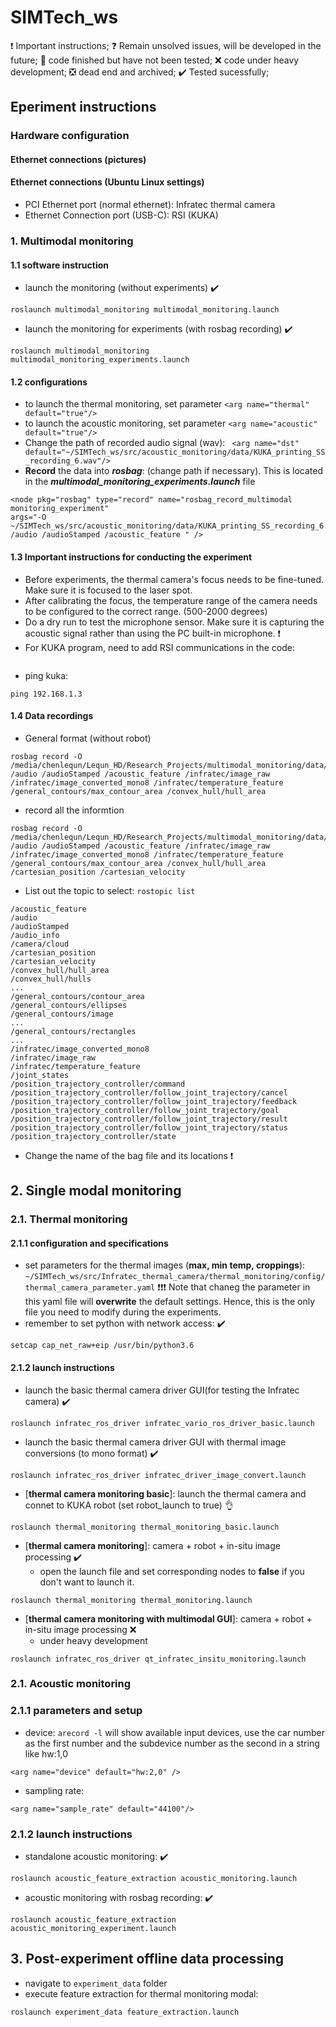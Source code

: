# SIMTech_ws



<!-- emojy can be used: 
:heavy_multiplication_x:
:exclamation:
:question:
:negative_squared_cross_mark:
:heavy_check_mark:
:x: 
:red_circle: -->

:exclamation: Important instructions;
:question: Remain unsolved issues, will be developed in the future;
:red_circle: code finished but have not been tested;
:x: code under heavy development;
:negative_squared_cross_mark: dead end and archived;
:heavy_check_mark: Tested sucessfully;

## Eperiment instructions
### Hardware configuration
#### Ethernet connections (pictures)
<!-- ![](./src/doc/Adaptive_PID_VRFT.png?raw=true) -->
#### Ethernet connections (Ubuntu Linux settings)

- PCI Ethernet port (normal ethernet): Infratec thermal camera
- Ethernet Connection port (USB-C): RSI (KUKA)
<!-- ![](./src/doc/Adaptive_PID_VRFT.png?raw=true) -->



### 1. Multimodal monitoring 
#### 1.1 software instruction 
- launch the monitoring (without experiments) :heavy_check_mark:
```
roslaunch multimodal_monitoring multimodal_monitoring.launch
```

- launch the monitoring for experiments (with rosbag recording) :heavy_check_mark:
  
```
roslaunch multimodal_monitoring multimodal_monitoring_experiments.launch
```
#### 1.2 configurations
- to launch the thermal monitoring, set parameter `<arg name="thermal" default="true"/>`
-  to launch the acoustic monitoring, set parameter `<arg name="acoustic" default="true"/>`
-  Change the path of recorded audio signal (wav): ` <arg name="dst" default="~/SIMTech_ws/src/acoustic_monitoring/data/KUKA_printing_SS_recording_6.wav"/>`
-  __Record__ the data into ___rosbag___: (change path if necessary). This is located in the ___multimodal_monitoring_experiments.launch___ file
```
<node pkg="rosbag" type="record" name="rosbag_record_multimodal monitoring_experiment" 
args="-O ~/SIMTech_ws/src/acoustic_monitoring/data/KUKA_printing_SS_recording_6.bag 
/audio /audioStamped /acoustic_feature " />
```
#### 1.3 Important instructions for conducting the experiment
- Before experiments, the thermal camera's focus needs to be fine-tuned. Make sure it is focused to the laser spot.
- After calibrating the focus, the temperature range of the camera needs to be configured to the correct range. (500-2000 degrees)
- Do a dry run to test the microphone sensor. Make sure it is capturing the acoustic signal rather than using the PC built-in microphone. :exclamation:
- For KUKA program, need to add RSI communications in the code:
```

```
- ping kuka:
```
ping 192.168.1.3
```

#### 1.4 Data recordings
- General format (without robot)
```
rosbag record -O /media/chenlequn/Lequn_HD/Research_Projects/multimodal_monitoring/data/experiment.bag /audio /audioStamped /acoustic_feature /infratec/image_raw /infratec/image_converted_mono8 /infratec/temperature_feature /general_contours/max_contour_area /convex_hull/hull_area
```
- record all the informtion
```
rosbag record -O /media/chenlequn/Lequn_HD/Research_Projects/multimodal_monitoring/data/experiment.bag /audio /audioStamped /acoustic_feature /infratec/image_raw /infratec/image_converted_mono8 /infratec/temperature_feature /general_contours/max_contour_area /convex_hull/hull_area /cartesian_position /cartesian_velocity
```
- List out the topic to select: `rostopic list` 
```
/acoustic_feature
/audio
/audioStamped
/audio_info
/camera/cloud
/cartesian_position
/cartesian_velocity
/convex_hull/hull_area
/convex_hull/hulls
...
/general_contours/contour_area
/general_contours/ellipses
/general_contours/image
...
/general_contours/rectangles
...
/infratec/image_converted_mono8
/infratec/image_raw
/infratec/temperature_feature
/joint_states
/position_trajectory_controller/command
/position_trajectory_controller/follow_joint_trajectory/cancel
/position_trajectory_controller/follow_joint_trajectory/feedback
/position_trajectory_controller/follow_joint_trajectory/goal
/position_trajectory_controller/follow_joint_trajectory/result
/position_trajectory_controller/follow_joint_trajectory/status
/position_trajectory_controller/state
```
- Change the name of the bag file and its locations :exclamation:



## 2. Single modal monitoring 
### 2.1. Thermal monitoring
#### 2.1.1 configuration and specifications
- set parameters for the thermal images (__max, min temp, croppings__): `~/SIMTech_ws/src/Infratec_thermal_camera/thermal_monitoring/config/thermal_camera_parameter.yaml` :exclamation::exclamation::exclamation:
Note that chaneg the parameter in this yaml file will __overwrite__ the default settings. Hence, this is the only file you need to modify during the experiments.
- remember to set python with network access: :heavy_check_mark:
```
setcap cap_net_raw+eip /usr/bin/python3.6
```

#### 2.1.2 launch instructions
- launch the basic thermal camera driver GUI(for testing the Infratec camera)  :heavy_check_mark:
```
roslaunch infratec_ros_driver infratec_vario_ros_driver_basic.launch
```

- launch the basic thermal camera driver GUI with thermal image conversions (to mono format) :heavy_check_mark:
```
roslaunch infratec_ros_driver infratec_driver_image_convert.launch
```

- [__thermal camera monitoring basic__]: launch the thermal camera and connet to KUKA robot (set robot_launch to true) :ok_hand:
```
roslaunch thermal_monitoring thermal_monitoring_basic.launch
```
- [__thermal camera monitoring__]: camera + robot + in-situ image processing  :heavy_check_mark:
    - open the launch file and set corresponding nodes to __false__ if you don't want to launch it.
```
roslaunch thermal_monitoring thermal_monitoring.launch
```

- [__thermal camera monitoring with multimodal GUI__]: camera + robot + in-situ image processing  :x:
   - under heavy development
```
roslaunch infratec_ros_driver qt_infratec_insitu_monitoring.launch
```

### 2.1. Acoustic monitoring
### 2.1.1 parameters and setup
- device: `arecord -l` will show available input devices, use the car number as
  the first number and the subdevice number as the second in a string
  like hw:1,0
```
<arg name="device" default="hw:2,0" />
```
- sampling rate: 
```
<arg name="sample_rate" default="44100"/>
```

### 2.1.2 launch instructions
- standalone acoustic monitoring: :heavy_check_mark:
```
roslaunch acoustic_feature_extraction acoustic_monitoring.launch
```
-  acoustic monitoring with rosbag recording: :heavy_check_mark:
```
roslaunch acoustic_feature_extraction acoustic_monitoring_experiment.launch
```


## 3. Post-experiment offline data processing
- navigate to `experiment_data` folder
- execute feature extraction for thermal monitoring modal:
```
roslaunch experiment_data feature_extraction.launch
```